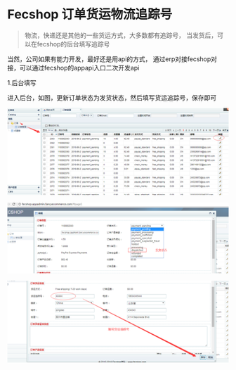 Fecshop 订单货运物流追踪号
======================


> 物流，快递还是其他的一些货运方式，大多数都有追踪号，
当发货后，可以在fecshop的后台填写追踪号


当然，公司如果有能力开发，最好还是用api的方式，
通过erp对接fecshop对接，可以通过fecshop的appapi入口二次开发api


1.后台填写


进入后台，如图，更新订单状态为发货状态，然后填写货运追踪号，保存即可

![images](images/cc31.png)


![images](images/cc32.png)



![images](images/cc34.png)











